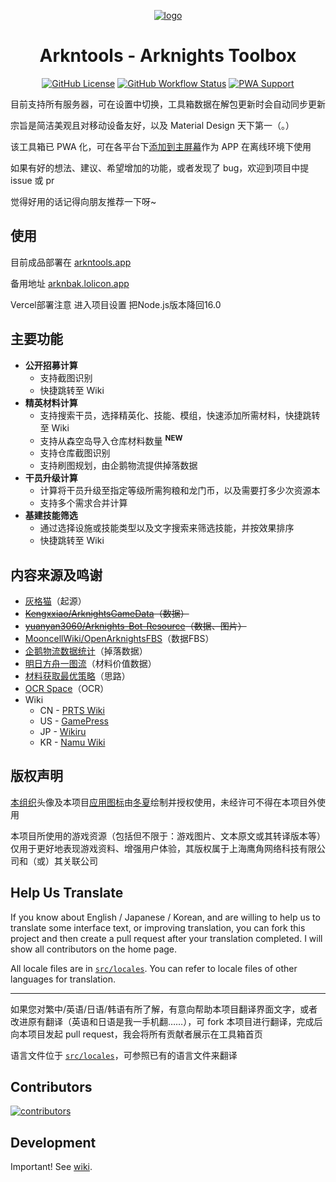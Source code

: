 <div align="center">

[![logo](https://github.com/arkntools/arknights-toolbox/raw/master/public/assets/icons/texas-icon-192x192-v2.png)](https://github.com/arkntools)

# Arkntools - Arknights Toolbox

[![GitHub License](https://img.shields.io/github/license/arkntools/arknights-toolbox?style=flat-square)](https://github.com/arkntools/arknights-toolbox/blob/master/LICENSE) [![GitHub Workflow Status](https://img.shields.io/github/actions/workflow/status/arkntools/arknights-toolbox/pages-deploy.yml?branch=master&style=flat-square)](https://github.com/arkntools/arknights-toolbox/actions/workflows/pages-deploy.yml) [![PWA Support](https://img.shields.io/badge/PWA-support-blue?style=flat-square)](https://developer.mozilla.org/docs/Web/Progressive_web_apps)

</div>

目前支持所有服务器，可在设置中切换，工具箱数据在解包更新时会自动同步更新

宗旨是简洁美观且对移动设备友好，以及 Material Design 天下第一（。）

该工具箱已 PWA 化，可在各平台下[添加到主屏幕](https://developer.mozilla.org/zh-CN/docs/Web/Progressive_web_apps/Add_to_home_screen)作为 APP 在离线环境下使用

如果有好的想法、建议、希望增加的功能，或者发现了 bug，欢迎到项目中提 issue 或 pr

觉得好用的话记得向朋友推荐一下呀~

## 使用

目前成品部署在 [arkntools.app](https://arkntools.app)

备用地址 [arknbak.lolicon.app](https://arknbak.lolicon.app)

Vercel部署注意
进入项目设置
把Node.js版本降回16.0

## 主要功能

- **公开招募计算**
  - 支持截图识别
  - 快捷跳转至 Wiki
- **精英材料计算**
  - 支持搜索干员，选择精英化、技能、模组，快速添加所需材料，快捷跳转至 Wiki
  - 支持从森空岛导入仓库材料数量 <sup>**NEW**</sup>
  - 支持仓库截图识别
  - 支持刷图规划，由企鹅物流提供掉落数据
- **干员升级计算**
  - 计算将干员升级至指定等级所需狗粮和龙门币，以及需要打多少次资源本
  - 支持多个需求合并计算
- **基建技能筛选**
  - 通过选择设施或技能类型以及文字搜索来筛选技能，并按效果排序
  - 快捷跳转至 Wiki

## 内容来源及鸣谢

- [灰格猫](https://github.com/gneko)（起源）
- ~~[Kengxxiao/ArknightsGameData](https://github.com/Kengxxiao/ArknightsGameData)（数据）~~
- ~~[yuanyan3060/Arknights-Bot-Resource](https://github.com/yuanyan3060/Arknights-Bot-Resource)（数据、图片）~~
- [MooncellWiki/OpenArknightsFBS](https://github.com/MooncellWiki/OpenArknightsFBS)（数据FBS）
- [企鹅物流数据统计](https://penguin-stats.io/)（掉落数据）
- [明日方舟一图流](https://ark.yituliu.cn/)（材料价值数据）
- [材料获取最优策略](https://bbs.nga.cn/read.php?tid=17507710)（思路）
- [OCR Space](https://ocr.space/)（OCR）
- Wiki
  - CN - [PRTS Wiki](http://prts.wiki/)
  - US - [GamePress](https://gamepress.gg/arknights/)
  - JP - [Wikiru](https://arknights.wikiru.jp/)
  - KR - [Namu Wiki](https://namu.wiki/w/%EB%AA%85%EC%9D%BC%EB%B0%A9%EC%A3%BC)

## 版权声明

[本组织](https://github.com/arkntools)头像及本项目[应用图标](/public/assets/icons)由[冬夏](https://www.pixiv.net/users/8745555)绘制并授权使用，未经许可不得在本项目外使用

本项目所使用的游戏资源（包括但不限于：游戏图片、文本原文或其转译版本等）仅用于更好地表现游戏资料、增强用户体验，其版权属于上海鹰角网络科技有限公司和（或）其关联公司

## Help Us Translate

If you know about English / Japanese / Korean, and are willing to help us to translate some interface text, or improving translation, you can fork this project and then create a pull request after your translation completed. I will show all contributors on the home page.

All locale files are in [`src/locales`](/src/locales). You can refer to locale files of other languages for translation.

----------

如果您对繁中/英语/日语/韩语有所了解，有意向帮助本项目翻译界面文字，或者改进原有翻译（英语和日语是我一手机翻……），可 fork 本项目进行翻译，完成后向本项目发起 pull request，我会将所有贡献者展示在工具箱首页

语言文件位于 [`src/locales`](/src/locales)，可参照已有的语言文件来翻译

## Contributors

[![contributors](https://contrib.rocks/image?repo=arkntools/arknights-toolbox)](https://github.com/arkntools/arknights-toolbox/graphs/contributors)

## Development

Important! See [wiki](../../wiki).
